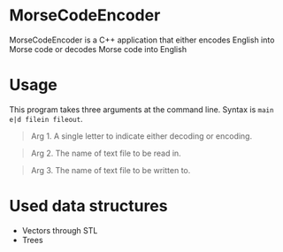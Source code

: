 # MorseCodeEncoder
MorseCodeEncoder is a C++ application that either encodes English into Morse code or decodes Morse code into English

# Usage
This program takes three arguments at the command line. Syntax is `main e|d filein fileout`.

>Arg 1. A single letter to indicate either decoding or encoding.

>Arg 2. The name of text file to be read in.

>Arg 3. The name of text file to be written to.

# Used data structures
- Vectors through STL 
- Trees
